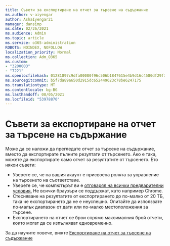 ```yaml
---
title: Съвети за експортиране на отчет за търсене на съдържание
ms.author: v-aiyengar
author: AshaIyengar21
manager: dansimp
ms.date: 02/26/2021
ms.audience: Admin
ms.topic: article
ms.service: o365-administration
ROBOTS: NOINDEX, NOFOLLOW
localization_priority: Normal
ms.collection: Adm_O365
ms.custom:
- "3200003"
- "7221"
ms.openlocfilehash: 01281897c9dfa00080f96c506b1847615e4b9d16c4580df29f36c9ba18950682
ms.sourcegitcommit: b5f7da89a650d2915dc652449623c78be6247175
ms.translationtype: MT
ms.contentlocale: bg-BG
ms.lasthandoff: 08/05/2021
ms.locfileid: "53978870"
---
```

# <a name="tips-for-exporting-a-report-for-content-search"></a>Съвети за експортиране на отчет за търсене на съдържание

Може да се наложи да прегледате отчет за търсене на съдържание, вместо да експортирате пълните резултати от търсенето. Ако е така, можете да експортирате само отчет за резултатите от търсенето. Ето някои съвети:

- Уверете се, че на вашия акаунт е присвоена ролята за управление на търсенето на съответствие.
- Уверете се, че компютърът ви е [отговарял на всички предварителни условия.](https://go.microsoft.com/fwlink/?linkid=2102407) Не всички браузъри се поддържат, като например Chrome.
- Стесняване на резултатите от експортирането до по-малко от 20 ТБ, така че експортирането да не е неуспешно. Опитайте да използвате по-малък диапазон от дати или по-малко местоположения за търсене.
- Експортирането на отчет се брои спрямо максималния брой отчети, които могат да се изпълняват едновременно.

За да научите повече, вижте [Експортиране на отчет за търсене на съдържание](https://go.microsoft.com/fwlink/?linkid=2102409)